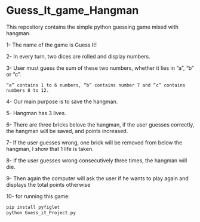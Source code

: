# Guess_It_game_Hangman
This repository contains the simple python guessing game mixed with hangman.

1- The name of the game is Guess It! 

2- In every turn, two dices are rolled and display numbers. 

3- User must guess the sum of these two numbers, whether it lies in “a”, “b” or “c”. 

    “a” contains 1 to 6 numbers, “b” contains number 7 and “c” contains numbers 8 to 12. 

4- Our main purpose is to save the hangman. 

5- Hangman has 3 lives. 

6- There are three bricks belove the hangman, if the user guesses correctly, the hangman will be saved, and points increased. 

7- If the user guesses wrong, one brick will be removed from below the hangman, I show that 1 life is taken. 

8- If the user guesses wrong consecutively three times, the hangman will die. 

9- Then again the computer will ask the user if he wants to play again and displays the total points otherwise 

10- for running this game:
```bash
pip install pyfiglet
python Guess_it_Project.py


